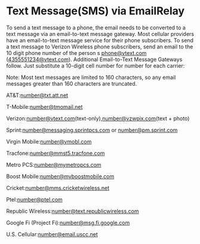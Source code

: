 # Text Message(SMS) via EmailRelay

To send a text message to a phone, the email needs to be converted to a text message via an email-to-text message gateway. Most cellular providers have an email-to-text message service for their phone subscribers. To send a text message to Verizon Wireless phone subscribers, send an email to the 10 digit phone number of the person s phone@vtext.com (4355551234@vtext.com). Additional Email-to-Text Message Gateways follow. Just substitute a 10-digit cell number for number for each carrier:

Note: Most text messages are limited to 160 characters, so any email messages greater than 160 characters are truncated.

AT&T:[number@txt.att.net](mailto:number@txt.att.net)

T-Mobile:[number@tmomail.net](mailto:number@tmomail.net)

Verizon:[number@vtext.com](mailto:number@vtext.com)(text-only),[number@vzwpix.com](mailto:number@vzwpix.com)(text + photo)

Sprint:[number@messaging.sprintpcs.com](mailto:number@messaging.sprintpcs.com) or [number@pm.sprint.com](mailto:number@pm.sprint.com)

Virgin Mobile:[number@vmobl.com](mailto:number@vmobl.com)

Tracfone:[number@mmst5.tracfone.com](mailto:number@mmst5.tracfone.com)

Metro PCS:[number@mymetropcs.com](mailto:number@mymetropcs.com)

Boost Mobile:[number@myboostmobile.com](mailto:number@myboostmobile.com)

Cricket:[number@mms.cricketwireless.net](mailto:number@mms.cricketwireless.net)

Ptel:[number@ptel.com](mailto:number@ptel.com)

Republic Wireless:[number@text.republicwireless.com](mailto:number@text.republicwireless.com)

Google Fi (Project Fi):[number@msg.fi.google.com](mailto:number@msg.fi.google.com)

U.S. Cellular:[number@email.uscc.net](mailto:number@email.uscc.net)
